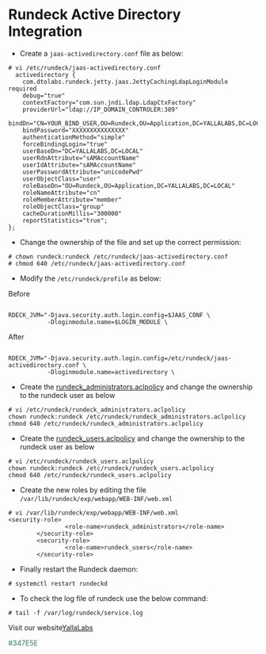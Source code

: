 # Rundeck Active Directory Integration



- Create a <code>jaas-activedirectory.conf</code> file as below:
```
# vi /etc/rundeck/jaas-activedirectory.conf
  activedirectory {
    com.dtolabs.rundeck.jetty.jaas.JettyCachingLdapLoginModule required
    debug="true"
    contextFactory="com.sun.jndi.ldap.LdapCtxFactory"
    providerUrl="ldap://IP_DOMAIN_CONTROLER:389"
    bindDn="CN=YOUR_BIND_USER,OU=Rundeck,OU=Application,DC=YALLALABS,DC=LOCAL"
    bindPassword="XXXXXXXXXXXXXXX"
    authenticationMethod="simple"
    forceBindingLogin="true"
    userBaseDn="DC=YALLALABS,DC=LOCAL"
    userRdnAttribute="sAMAccountName"
    userIdAttribute="sAMAccountName"
    userPasswordAttribute="unicodePwd"
    userObjectClass="user"
    roleBaseDn="OU=Rundeck,OU=Application,DC=YALLALABS,DC=LOCAL"
    roleNameAttribute="cn"
    roleMemberAttribute="member"
    roleObjectClass="group"
    cacheDurationMillis="300000"
    reportStatistics="true";
};
```

- Change the ownership of the file and set up the correct permission:
```
# chown rundeck:rundeck /etc/rundeck/jaas-activedirectory.conf
# chmod 640 /etc/rundeck/jaas-activedirectory.conf
```

- Modify the <code>/etc/rundeck/profile</code> as below:

Before
```

RDECK_JVM="-Djava.security.auth.login.config=$JAAS_CONF \
           -Dloginmodule.name=$LOGIN_MODULE \

```
After
```

RDECK_JVM="-Djava.security.auth.login.config=/etc/rundeck/jaas-activedirectory.conf \
           -Dloginmodule.name=activedirectory \

```

- Create the [rundeck_administrators.aclpolicy](https://github.com/faudeltn/Rundeck/blob/master/rundeck_administrators.aclpolicy/) and change the ownership to the rundeck user as below
```
# vi /etc/rundeck/rundeck_administrators.aclpolicy
chown rundeck:rundeck /etc/rundeck/rundeck_administrators.aclpolicy
chmod 640 /etc/rundeck/rundeck_administrators.aclpolicy
```

- Create the [rundeck_users.aclpolicy](https://github.com/faudeltn/Rundeck/blob/master/rundeck_users.aclpolicy/) and change the ownership to the rundeck user as below
```
# vi /etc/rundeck/rundeck_users.aclpolicy
chown rundeck:rundeck /etc/rundeck/rundeck_users.aclpolicy
chmod 640 /etc/rundeck/rundeck_users.aclpolicy
```

- Create the new roles by editing the file <code>/var/lib/rundeck/exp/webapp/WEB-INF/web.xml</code>
```
# vi /var/lib/rundeck/exp/webapp/WEB-INF/web.xml
<security-role>
                <role-name>rundeck_administrators</role-name>
        </security-role>
        <security-role>
                <role-name>rundeck_users</role-name>
        </security-role>
```

- Finally restart the Rundeck daemon:
```
# systemctl restart rundeckd
```
- To check the log file of rundeck use the below command:
```
# tail -f /var/log/rundeck/service.log
```

Visit our website[YallaLabs](http://yallalabs.com/)

<p style="color: #347E5E">#347E5E</p>

